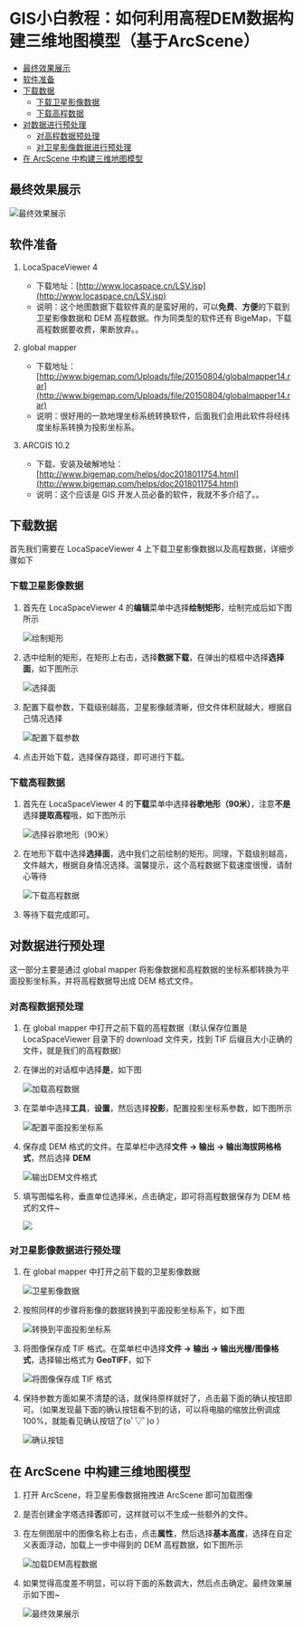 # GIS小白教程：如何利用高程DEM数据构建三维地图模型（基于ArcScene）

  - [最终效果展示](#%E6%9C%80%E7%BB%88%E6%95%88%E6%9E%9C%E5%B1%95%E7%A4%BA)
  - [软件准备](#%E8%BD%AF%E4%BB%B6%E5%87%86%E5%A4%87)
  - [下载数据](#%E4%B8%8B%E8%BD%BD%E6%95%B0%E6%8D%AE)
    - [下载卫星影像数据](#%E4%B8%8B%E8%BD%BD%E5%8D%AB%E6%98%9F%E5%BD%B1%E5%83%8F%E6%95%B0%E6%8D%AE)
    - [下载高程数据](#%E4%B8%8B%E8%BD%BD%E9%AB%98%E7%A8%8B%E6%95%B0%E6%8D%AE)
  - [对数据进行预处理](#%E5%AF%B9%E6%95%B0%E6%8D%AE%E8%BF%9B%E8%A1%8C%E9%A2%84%E5%A4%84%E7%90%86)
    - [对高程数据预处理](#%E5%AF%B9%E9%AB%98%E7%A8%8B%E6%95%B0%E6%8D%AE%E9%A2%84%E5%A4%84%E7%90%86)
    - [对卫星影像数据进行预处理](#%E5%AF%B9%E5%8D%AB%E6%98%9F%E5%BD%B1%E5%83%8F%E6%95%B0%E6%8D%AE%E8%BF%9B%E8%A1%8C%E9%A2%84%E5%A4%84%E7%90%86)
  - [在 ArcScene 中构建三维地图模型](#%E5%9C%A8-arcscene-%E4%B8%AD%E6%9E%84%E5%BB%BA%E4%B8%89%E7%BB%B4%E5%9C%B0%E5%9B%BE%E6%A8%A1%E5%9E%8B)

## 最终效果展示
![最终效果展示](https://cdn.jsdelivr.net/gh/ylsislove/image-home/test/20200910141850.png)


## 软件准备
1. LocaSpaceViewer 4

    - 下载地址：[http://www.locaspace.cn/LSV.jsp](http://www.locaspace.cn/LSV.jsp)
    - 说明：这个地图数据下载软件真的是蛮好用的，可以**免费**、**方便**的下载到卫星影像数据和 DEM 高程数据。作为同类型的软件还有 BigeMap，下载高程数据要收费，果断放弃。。

2. global mapper

    - 下载地址：[http://www.bigemap.com/Uploads/file/20150804/globalmapper14.rar](http://www.bigemap.com/Uploads/file/20150804/globalmapper14.rar)
    - 说明：很好用的一款地理坐标系统转换软件，后面我们会用此软件将经纬度坐标系转换为投影坐标系。

3. ARCGIS 10.2

    - 下载、安装及破解地址：[http://www.bigemap.com/helps/doc2018011754.html](http://www.bigemap.com/helps/doc2018011754.html)
    - 说明：这个应该是 GIS 开发人员必备的软件，我就不多介绍了。。


## 下载数据

首先我们需要在 LocaSpaceViewer 4 上下载卫星影像数据以及高程数据，详细步骤如下

### 下载卫星影像数据
1. 首先在 LocaSpaceViewer 4 的**编辑**菜单中选择**绘制矩形**，绘制完成后如下图所示

    ![绘制矩形](https://cdn.jsdelivr.net/gh/ylsislove/image-home/test/20200910111512.png)

2. 选中绘制的矩形，在矩形上右击，选择**数据下载**，在弹出的框框中选择**选择面**，如下图所示

    ![选择面](https://cdn.jsdelivr.net/gh/ylsislove/image-home/test/20200910112002.png)

3. 配置下载参数，下载级别越高，卫星影像越清晰，但文件体积就越大，根据自己情况选择

    ![配置下载参数](https://cdn.jsdelivr.net/gh/ylsislove/image-home/test/20200910112333.png)

4. 点击开始下载，选择保存路径，即可进行下载。

### 下载高程数据
1. 首先在 LocaSpaceViewer 4 的**下载**菜单中选择**谷歌地形（90米）**，注意**不是**选择**提取高程**哦，如下图所示

    ![选择谷歌地形（90米）](https://cdn.jsdelivr.net/gh/ylsislove/image-home/test/20200910112825.png)

2. 在地形下载中选择**选择面**，选中我们之前绘制的矩形。同理，下载级别越高，文件越大，根据自身情况选择。温馨提示，这个高程数据下载速度很慢，请耐心等待

    ![下载高程数据](https://cdn.jsdelivr.net/gh/ylsislove/image-home/test/20200910113312.png)

3. 等待下载完成即可。


## 对数据进行预处理

这一部分主要是通过 global mapper 将影像数据和高程数据的坐标系都转换为平面投影坐标系，并将高程数据导出成 DEM 格式文件。

### 对高程数据预处理
1. 在 global mapper 中打开之前下载的高程数据（默认保存位置是 LocaSpaceViewer 目录下的 download 文件夹，找到 TIF 后缀且大小正确的文件，就是我们的高程数据）

2. 在弹出的对话框中选择**是**，如下图

    ![加载高程数据](https://cdn.jsdelivr.net/gh/ylsislove/image-home/test/20200910114703.png)

3. 在菜单中选择**工具**，**设置**，然后选择**投影**，配置投影坐标系参数，如下图所示

    ![配置平面投影坐标系](https://cdn.jsdelivr.net/gh/ylsislove/image-home/test/20200910115028.png)

4. 保存成 DEM 格式的文件。在菜单栏中选择**文件 -> 输出 -> 输出海拔网格格式**，然后选择 **DEM**

    ![输出DEM文件格式](https://cdn.jsdelivr.net/gh/ylsislove/image-home/test/20200910115557.png)

5. 填写图幅名称，垂直单位选择米，点击确定，即可将高程数据保存为 DEM 格式的文件~

    ![](https://cdn.jsdelivr.net/gh/ylsislove/image-home/test/20200910115834.png)

### 对卫星影像数据进行预处理
1. 在 global mapper 中打开之前下载的卫星影像数据

    ![卫星影像数据](https://cdn.jsdelivr.net/gh/ylsislove/image-home/test/20200910132810.png)

2. 按照同样的步骤将影像的数据转换到平面投影坐标系下，如下图

    ![转换到平面投影坐标系](https://cdn.jsdelivr.net/gh/ylsislove/image-home/test/20200910133117.png)

3. 将图像保存成 TIF 格式。在菜单栏中选择**文件 -> 输出 -> 输出光栅/图像格式**，选择输出格式为 **GeoTIFF**，如下

    ![将图像保存成 TIF 格式](https://cdn.jsdelivr.net/gh/ylsislove/image-home/test/20200910133441.png)

4. 保持参数方面如果不清楚的话，就保持原样就好了，点击最下面的确认按钮即可。（如果发现最下面的确认按钮看不到的话，可以将电脑的缩放比例调成 100%，就能看见确认按钮了(oﾟ▽ﾟ)o  ）

    ![确认按钮](https://cdn.jsdelivr.net/gh/ylsislove/image-home/test/20200910134123.png)


## 在 ArcScene 中构建三维地图模型

1. 打开 ArcScene，将卫星影像数据拖拽进 ArcScene 即可加载图像

2. 是否创建金字塔选择**否**即可，这样就可以不生成一些额外的文件。

3. 在左侧图层中的图像名称上右击，点击**属性**，然后选择**基本高度**，选择在自定义表面浮动，加载上一步中得到的 DEM 高程数据，如下图所示

    ![加载DEM高程数据](https://cdn.jsdelivr.net/gh/ylsislove/image-home/test/20200910140938.png)

4. 如果觉得高度差不明显，可以将下面的系数调大，然后点击确定。最终效果展示如下图~

    ![最终效果展示](https://cdn.jsdelivr.net/gh/ylsislove/image-home/test/20200910141850.png)